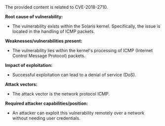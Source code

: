 The provided content is related to CVE-2018-2710.

**Root cause of vulnerability:**

- The vulnerability exists within the Solaris kernel. Specifically, the issue is located in the handling of ICMP packets.

**Weaknesses/vulnerabilities present:**

- The vulnerability lies within the kernel's processing of ICMP (Internet Control Message Protocol) packets.

**Impact of exploitation:**

- Successful exploitation can lead to a denial of service (DoS).

**Attack vectors:**

- The attack vector is the network protocol ICMP.

**Required attacker capabilities/position:**

- An attacker can exploit this vulnerability remotely over a network without needing user credentials.